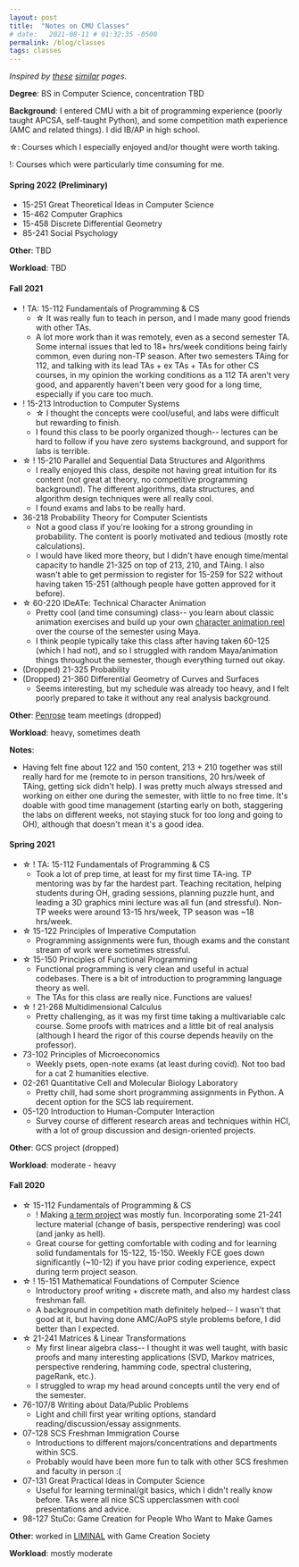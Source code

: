 ```yaml
---
layout: post
title:  "Notes on CMU Classes"
# date:   2021-08-11 # 01:32:35 -0500
permalink: /blog/classes
tags: classes
---
```

*Inspired by [these][numbat] [similar][weihang] pages.*

**Degree**: BS in Computer Science, concentration TBD

**Background**: I entered CMU with a bit of programming experience (poorly taught APCSA, self-taught Python), and some competition math experience (AMC and related things). I did IB/AP in high school.

☆: Courses which I especially enjoyed and/or thought were worth taking.

!: Courses which were particularly time consuming for me.

#### **Spring 2022 (Preliminary)**
- 15-251 Great Theoretical Ideas in Computer Science
- 15-462 Computer Graphics
- 15-458 Discrete Differential Geometry
- 85-241 Social Psychology

**Other**: TBD

**Workload**: TBD

#### **Fall 2021**
- ! TA: 15-112 Fundamentals of Programming & CS
  - ☆ It was really fun to teach in person, and I made many good friends with other TAs. 
  - A lot more work than it was remotely, even as a second semester TA. Some internal issues that led to 18+ hrs/week conditions being fairly common, even during non-TP season. After two semesters TAing for 112, and talking with its lead TAs + ex TAs + TAs for other CS courses, in my opinion the working conditions as a 112 TA aren't very good, and apparently haven't been very good for a long time, especially if you care too much.
- ! 15-213 Introduction to Computer Systems
  - ☆ I thought the concepts were cool/useful, and labs were difficult but rewarding to finish.
  - I found this class to be poorly organized though-- lectures can be hard to follow if you have zero systems background, and support for labs is terrible. 
- ☆ ! 15-210 Parallel and Sequential Data Structures and Algorithms
  - I really enjoyed this class, despite not having great intuition for its content (not great at theory, no competitive programming background). The different algorithms, data structures, and algorithm design techniques were all really cool.
  - I found exams and labs to be really hard. 
- 36-218 Probability Theory for Computer Scientists
  - Not a good class if you're looking for a strong grounding in probability. The content is poorly motivated and tedious (mostly rote calculations). 
  - I would have liked more theory, but I didn't have enough time/mental capacity to handle 21-325 on top of 213, 210, and TAing. I also wasn't able to get permission to register for 15-259 for S22 without having taken 15-251 (although people have gotten approved for it before).
- ☆ 60-220 IDeATe: Technical Character Animation
  - Pretty cool (and time consuming) class-- you learn about classic animation exercises and build up your own [character animation reel][tca] over the course of the semester using Maya. 
  - I think people typically take this class after having taken 60-125 (which I had not), and so I struggled with random Maya/animation things throughout the semester, though everything turned out okay.
- (Dropped) 21-325 Probability
- (Dropped) 21-360 Differential Geometry of Curves and Surfaces
  - Seems interesting, but my schedule was already too heavy, and I felt poorly prepared to take it without any real analysis background. 

**Other**: [Penrose][penrose] team meetings (dropped)

**Workload**: heavy, sometimes death

**Notes**: 
- Having felt fine about 122 and 150 content, 213 + 210 together was still really hard for me (remote to in person transitions, 20 hrs/week of TAing, getting sick didn't help). I was pretty much always stressed and working on either one during the semester, with little to no free time. It's doable with good time management (starting early on both, staggering the labs on different weeks, not staying stuck for too long and going to OH), although that doesn't mean it's a good idea. 

#### **Spring 2021**
- ☆ ! TA: 15-112 Fundamentals of Programming & CS
  - Took a lot of prep time, at least for my first time TA-ing. TP mentoring was by far the hardest part. Teaching recitation, helping students during OH, grading sessions, planning puzzle hunt, and leading a 3D graphics mini lecture was all fun (and stressful). Non-TP weeks were around 13-15 hrs/week, TP season was ~18 hrs/week.
- ☆ 15-122 Principles of Imperative Computation
  - Programming assignments were fun, though exams and the constant stream of work were sometimes stressful. 
- ☆ 15-150 Principles of Functional Programming
  - Functional programming is very clean and useful in actual codebases. There is a bit of introduction to programming language theory as well.
  - The TAs for this class are really nice. Functions are values!
- ☆ ! 21-268 Multidimensional Calculus
  - Pretty challenging, as it was my first time taking a multivariable calc course. Some proofs with matrices and a little bit of real analysis (although I heard the rigor of this course depends heavily on the professor).
- 73-102 Principles of Microeconomics
  - Weekly psets, open-note exams (at least during covid). Not too bad for a cat 2 humanities elective.
- 02-261 Quantitative Cell and Molecular Biology Laboratory
  - Pretty chill, had some short programming assignments in Python. A decent option for the SCS lab requirement. 
- 05-120 Introduction to Human-Computer Interaction
  - Survey course of different research areas and techniques within HCI, with a lot of group discussion and design-oriented projects. 

**Other**: GCS project (dropped)

**Workload**: moderate - heavy

#### **Fall 2020**
- ☆ 15-112 Fundamentals of Programming & CS
  - ! Making [a term project][iso] was mostly fun. Incorporating some 21-241 lecture material (change of basis, perspective rendering) was cool (and janky as hell).
  - Great course for getting comfortable with coding and for learning solid fundamentals for 15-122, 15-150. Weekly FCE goes down significantly (~10-12) if you have prior coding experience, expect during term project season. 
- ☆ ! 15-151 Mathematical Foundations of Computer Science
  - Introductory proof writing + discrete math, and also my hardest class freshman fall.    
  - A background in competition math definitely helped-- I wasn't that good at it, but having done AMC/AoPS style problems before, I did better than I expected. 
- ☆ 21-241 Matrices & Linear Transformations
  - My first linear algebra class-- I thought it was well taught, with basic proofs and many interesting applications (SVD, Markov matrices, perspective rendering, hamming code, spectral clustering, pageRank, etc.).
  - I struggled to wrap my head around concepts until the very end of the semester.
- 76-107/8 Writing about Data/Public Problems
  - Light and chill first year writing options, standard reading/discussion/essay assignments.  
- 07-128 SCS Freshman Immigration Course
  - Introductions to different majors/concentrations and departments within SCS. 
  - Probably would have been more fun to talk with other SCS freshmen and faculty in person :(
- 07-131 Great Practical Ideas in Computer Science
  - Useful for learning terminal/git basics, which I didn't really know before. TAs were all nice SCS upperclassmen with cool presentations and advice.
- 98-127 StuCo: Game Creation for People Who Want to Make Games

**Other**: worked in [LIMINAL][liminal] with Game Creation Society

**Workload**: mostly moderate

[numbat]: https://thenumbat.github.io/cmu/
[weihang]: http://weihang7.github.io/courses/
[iso]: {{site.url}}/projects/isometrism
[liminal]: {{site.url}}/projects/liminal
[penrose]: https://penrose.ink/
[tca]: {{site.url}}/projects/tcareel